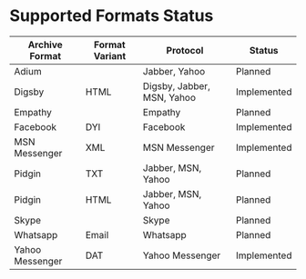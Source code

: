 Supported Formats Status
========================


| Archive Format  | Format Variant | Protocol                   | Status      |
|-----------------|----------------|----------------------------|-------------|
| Adium           |                | Jabber, Yahoo              | Planned     |
| Digsby          | HTML           | Digsby, Jabber, MSN, Yahoo | Implemented |
| Empathy         |                | Empathy                    | Planned     |
| Facebook        | DYI            | Facebook                   | Implemented |
| MSN Messenger   | XML            | MSN Messenger              | Implemented |
| Pidgin          | TXT            | Jabber, MSN, Yahoo         | Planned     |
| Pidgin          | HTML           | Jabber, MSN, Yahoo         | Planned     |
| Skype           |                | Skype                      | Planned     |
| Whatsapp        | Email          | Whatsapp                   | Planned     |
| Yahoo Messenger | DAT            | Yahoo Messenger            | Implemented |
